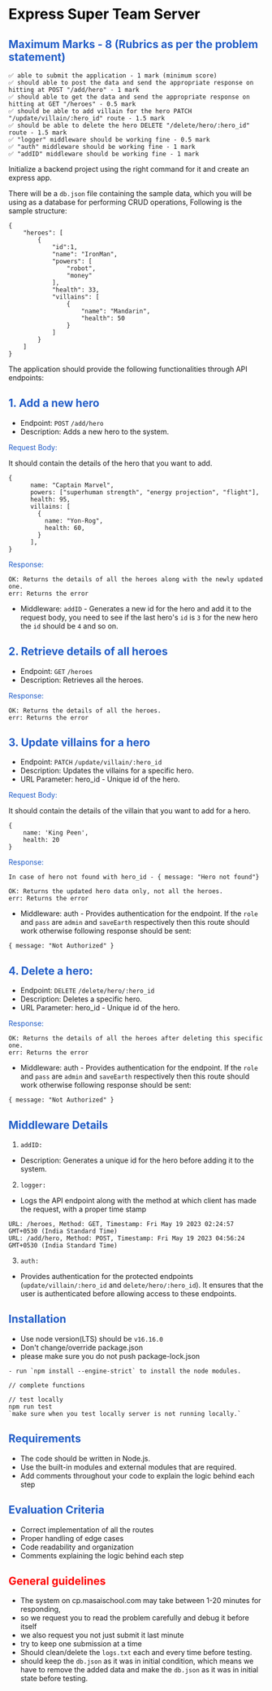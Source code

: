 <h1 style="color:black">
Express Super Team Server
</h1>

<h2 style="color:#215dc8">
Maximum Marks - 8 (Rubrics as per the problem statement)
</h2>

```
✅ able to submit the application - 1 mark (minimum score)
✅ should able to post the data and send the appropriate response on hitting at POST "/add/hero" - 1 mark
✅ should able to get the data and send the appropriate response on hitting at GET "/heroes" - 0.5 mark
✅ should be able to add villain for the hero PATCH "/update/villain/:hero_id" route - 1.5 mark
✅ should be able to delete the hero DELETE "/delete/hero/:hero_id" route - 1.5 mark
✅ "logger" middleware should be working fine - 0.5 mark
✅ "auth" middleware should be working fine - 1 mark
✅ "addID" middleware should be working fine - 1 mark
```

Initialize a backend project using the right command for it and create an express app.

There will be a `db.json` file containing the sample data, which you will be using as a database for performing CRUD operations, Following is the sample structure:

```
{
    "heroes": [
        {
            "id":1,
            "name": "IronMan",
            "powers": [
                "robot",
                "money"
            ],
            "health": 33,
            "villains": [
                {
                    "name": "Mandarin",
                    "health": 50
                }
            ]
        }
    ]
}
```

The application should provide the following functionalities through API endpoints:

<h2 style="color:#215dc8">
1. Add a new hero
</h2>

- Endpoint: `POST` `/add/hero`
- Description: Adds a new hero to the system.

<p style="color:#215dc8">
Request Body:
</p>

It should contain the details of the hero that you want to add.

```
{
      name: "Captain Marvel",
      powers: ["superhuman strength", "energy projection", "flight"],
      health: 95,
      villains: [
        {
          name: "Yon-Rog",
          health: 60,
        }
      ],
}
```

<p style="color:#215dc8">
Response:
</p>

```
OK: Returns the details of all the heroes along with the newly updated one.
err: Returns the error
```

- Middleware: `addID` - Generates a new id for the hero and add it to the request body, you need to see if the last hero's `id` is `3` for the new hero the `id` should be `4` and so on.

<h2 style="color:#215dc8">
2. Retrieve details of all heroes
</h2>

- Endpoint: `GET` `/heroes`
- Description: Retrieves all the heroes.

<p style="color:#215dc8">
Response:
</p>

```
OK: Returns the details of all the heroes.
err: Returns the error
```

<h2 style="color:#215dc8">
3. Update villains for a hero
</h2>

- Endpoint: `PATCH` `/update/villain/:hero_id`
- Description: Updates the villains for a specific hero.
- URL Parameter: hero_id - Unique id of the hero.

<p style="color:#215dc8">
Request Body:
</p>

It should contain the details of the villain that you want to add for a hero.

```
{
    name: 'King Peen',
    health: 20
}
```

<p style="color:#215dc8">
Response:
</p>

```
In case of hero not found with hero_id - { message: "Hero not found"}

OK: Returns the updated hero data only, not all the heroes.
err: Returns the error
```

- Middleware: auth - Provides authentication for the endpoint. If the `role` and `pass` are `admin` and `saveEarth` respectively then this route should work otherwise following response should be sent:

```
{ message: "Not Authorized" }
```

<h2 style="color:#215dc8">
4. Delete a hero:
</h2>

- Endpoint: `DELETE` `/delete/hero/:hero_id`
- Description: Deletes a specific hero.
- URL Parameter: hero_id - Unique id of the hero.

<p style="color:#215dc8">
Response:
</p>

```
OK: Returns the details of all the heroes after deleting this specific one.
err: Returns the error
```

- Middleware: auth - Provides authentication for the endpoint. If the `role` and `pass` are `admin` and `saveEarth` respectively then this route should work otherwise following response should be sent:

```
{ message: "Not Authorized" }
```

<h2 style="color:#215dc8">
Middleware Details
</h2>

1. `addID:`

- Description: Generates a unique id for the hero before adding it to the system.

2. `logger:`

- Logs the API endpoint along with the method at which client has made the request, with a proper time stamp

```
URL: /heroes, Method: GET, Timestamp: Fri May 19 2023 02:24:57 GMT+0530 (India Standard Time)
URL: /add/hero, Method: POST, Timestamp: Fri May 19 2023 04:56:24 GMT+0530 (India Standard Time)
```

3. `auth:`

- Provides authentication for the protected endpoints (`update/villain/:hero_id` and `delete/hero/:hero_id`). It ensures that the user is authenticated before allowing access to these endpoints.

<h2 style="color:#215dc8">
Installation
</h2>

- Use node version(LTS) should be `v16.16.0`
- Don't change/override package.json
- please make sure you do not push package-lock.json

```
- run `npm install --engine-strict` to install the node modules.

// complete functions

// test locally
npm run test
`make sure when you test locally server is not running locally.`

```

<h2 style="color:#215dc8">
Requirements
</h2>

- The code should be written in Node.js.
- Use the built-in modules and external modules that are required.
- Add comments throughout your code to explain the logic behind each step

<h2 style="color:#215dc8">
Evaluation Criteria
</h2>

- Correct implementation of all the routes
- Proper handling of edge cases
- Code readability and organization
- Comments explaining the logic behind each step

<h2 style="color:red">
General guidelines
</h2>

- The system on cp.masaischool.com may take between 1-20 minutes for responding,
- so we request you to read the problem carefully and debug it before itself
- we also request you not just submit it last minute
- try to keep one submission at a time
- Should clean/delete the `logs.txt` each and every time before testing.
- should keep the `db.json` as it was in initial condition, which means we have to remove the added data and make the `db.json` as it was in initial state before testing.
